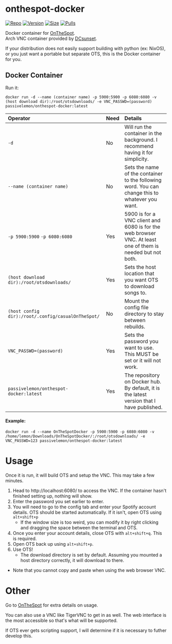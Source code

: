 # onthespot-docker </br>

[![Repo](https://img.shields.io/badge/Docker-Repo-007EC6?labelColor-555555&color-007EC6&logo=docker&logoColor=fff&style=flat-square)](https://hub.docker.com/r/passivelemon/onthespot-docker)
[![Version](https://img.shields.io/docker/v/passivelemon/onthespot-docker/latest?labelColor-555555&color-007EC6&style=flat-square)](https://hub.docker.com/r/passivelemon/onthespot-docker)
[![Size](https://img.shields.io/docker/image-size/passivelemon/onthespot-docker/latest?sort=semver&labelColor-555555&color-007EC6&style=flat-square)](https://hub.docker.com/r/passivelemon/onthespot-docker)
[![Pulls](https://img.shields.io/docker/pulls/passivelemon/onthespot-docker?labelColor-555555&color-007EC6&style=flat-square)](https://hub.docker.com/r/passivelemon/onthespot-docker)

Docker container for [OnTheSpot](https://github.com/casualsnek/onthespot). </br>
Arch VNC container provided by [DCsunset](https://github.com/DCsunset/docker-i3-arch-vnc). </br>

If your distribution does not easily support building with python (ex: NixOS), or you just want a portable but separate OTS, this is the Docker container for you. </br>

## Docker Container </br>
Run it: </br>
```
docker run -d --name (container name) -p 5900:5900 -p 6080:6080 -v (host download dir):/root/otsdownloads/ -e VNC_PASSWD=(password) passivelemon/onthespot-docker:latest
```
| Operator | Need | Details |
|:-|:-|:-|
| `-d` | No | Will run the container in the background. I recommend having it for simplicity. |
| `--name (container name)` | No | Sets the name of the container to the following word. You can change this to whatever you want. |
| `-p 5900:5900` `-p 6080:6080` | Yes | 5900 is for a VNC client and 6080 is for the web browser VNC. At least one of them is needed but not both. |
| `(host download dir):/root/otsdownloads/` | Yes | Sets the host location that you want OTS to download songs to. |
| `(host config dir):/root/.config/casualOnTheSpot/` | No | Mount the config file directory to stay between rebuilds. |
| `VNC_PASSWD=(password)` | Yes | Sets the password you want to use. This MUST be set or it will not work. |
| `passivelemon/onthespot-docker:latest` | Yes | The repository on Docker hub. By default, it is the latest version that I have published. |

#### Example: </br>
```
docker run -d --name OnTheSpotDocker -p 5900:5900 -p 6080:6080 -v /home/lemon/Downloads/OnTheSpotDocker/:/root/otsdownloads/ -e VNC_PASSWD=123 passivelemon/onthespot-docker:latest
```

# Usage </br>
Once it is run, it will build OTS and setup the VNC. This may take a few minutes. </br>
1. Head to http://localhost:6080/ to access the VNC. If the container hasn't finished setting up, nothing will show. </br>
2. Enter the password you set earlier to enter. </br>
3. You will need to go to the config tab and enter your Spotify account details. OTS should be started automatically. If it isn't, open OTS using `alt+shift+p` </br>
   - If the window size is too weird, you can modify it by right clicking and dragging the space between the terminal and OTS. </br>
4. Once you enter your account details, close OTS with `alt+shift+q`. This is required. </br>
5. Open OTS back up using `alt+shift+p`. </br>
6. Use OTS! </br>
   - The download directory is set by default. Assuming you mounted a host directory correctly, it will download to there. </br>
- Note that you cannot copy and paste when using the web browser VNC.

# Other </br>
Go to [OnTheSpot](https://github.com/casualsnek/onthespot) for extra details on usage. </br>

You can also use a VNC like TigerVNC to get in as well. The web interface is the most accessible so that's what will be supported. </br>

If OTS ever gets scripting support, I will determine if it is necessary to futher develop this. </br>
